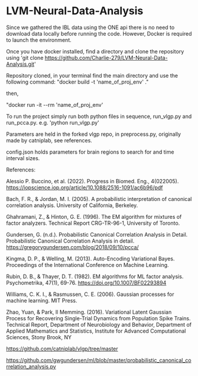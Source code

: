 # LVM-Neural-Data-Analysis

Since we gathered the IBL data using the ONE api there is no need to download data locally before running the code. However, Docker is required to launch the environment.

Once you have docker installed, find a directory and clone the repository using
'git clone https://github.com/Charlie-279/LVM-Neural-Data-Analysis.git'

Repository cloned, in your terminal find the main directory and use the following command:
"docker build -t 'name_of_proj_env' ."

then,

"docker run -it --rm 'name_of_proj_env'

To run the project simply run both python files in sequence, run_vlgp.py and run_pcca.py. 
e.g. 'python run_vlgp.py'

Parameters are held in the forked vlgp repo, in preprocess.py, originally made by catniplab, see references.


config.json holds parameters for brain regions to search for and time interval sizes.



References:


Alessio P. Buccino, et al. (2022). Progress in Biomed. Eng., 4(022005). https://iopscience.iop.org/article/10.1088/2516-1091/ac6b96/pdf

Bach, F. R., & Jordan, M. I. (2005). A probabilistic interpretation of canonical correlation analysis. University of California, Berkeley.

Ghahramani, Z., & Hinton, G. E. (1996). The EM algorithm for mixtures of factor analyzers. Technical Report CRG-TR-96-1, University of Toronto.

Gundersen, G. (n.d.). Probabilistic Canonical Correlation Analysis in Detail. Probabilistic Canonical Correlation Analysis in detail. https://gregorygundersen.com/blog/2018/09/10/pcca/ 

Kingma, D. P., & Welling, M. (2013). Auto-Encoding Variational Bayes. Proceedings of the International Conference on Machine Learning.

Rubin, D. B., & Thayer, D. T. (1982). EM algorithms for ML factor analysis. Psychometrika, 47(1), 69-76. https://doi.org/10.1007/BF02293894

Williams, C. K. I., & Rasmussen, C. E. (2006). Gaussian processes for machine learning. MIT Press.

Zhao, Yuan, & Park, Il Memming. (2016). Variational Latent Gaussian Process for Recovering Single-Trial Dynamics from Population Spike Trains. Technical Report, Department of Neurobiology and Behavior, Department of Applied Mathematics and Statistics, Institute for Advanced Computational Sciences, Stony Brook, NY

https://github.com/catniplab/vlgp/tree/master

https://github.com/gwgundersen/ml/blob/master/probabilistic_canonical_correlation_analysis.py
